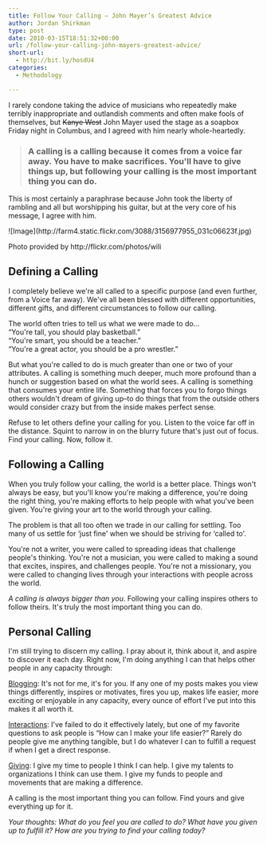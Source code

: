 ```yaml
---
title: Follow Your Calling – John Mayer’s Greatest Advice
author: Jordan Shirkman
type: post
date: 2010-03-15T18:51:32+00:00
url: /follow-your-calling-john-mayers-greatest-advice/
short-url:
  - http://bit.ly/hosdU4
categories:
  - Methodology

---
```

I rarely condone taking the advice of musicians who repeatedly make terribly inappropriate and outlandish comments and often make fools of themselves, but <span style="text-decoration: line-through;">Kanye West</span> John Mayer used the stage as a soapbox Friday night in Columbus, and I agreed with him nearly whole-heartedly.

> ### A calling is a calling because it comes from a voice far away. You have to make sacrifices. You'll have to give things up, but following your calling is the most important thing you can do.

This is most certainly a paraphrase because John took the liberty of rambling and all but worshipping his guitar, but at the very core of his message, I agree with him.

<div style="width: 510px" class="wp-caption aligncenter">
  ![Image](http://farm4.static.flickr.com/3088/3156977955_031c06623f.jpg)
  
  <p class="wp-caption-text">
    Photo provided by http://flickr.com/photos/wili
  </p>
</div>

## **Defining a Calling**

I completely believe we're all called to a specific purpose (and even further, from a Voice far away). We've all been blessed with different opportunities, different gifts, and different circumstances to follow our calling.

The world often tries to tell us what we were made to do&#8230;  
&#8220;You're tall, you should play basketball.&#8221;  
&#8220;You're smart, you should be a teacher.&#8221;  
&#8220;You're a great actor, you should be a pro wrestler.&#8221;

But what you're called to do is much greater than one or two of your attributes. A calling is something much deeper, much more profound than a hunch or suggestion based on what the world sees. A calling is something that consumes your entire life. Something that forces you to forgo things others wouldn't dream of giving up&#8211;to do things that from the outside others would consider crazy but from the inside makes perfect sense.

Refuse to let others define your calling for you. Listen to the voice far off in the distance. Squint to narrow in on the blurry future that's just out of focus. Find your calling. Now, follow it.

## **Following a Calling**

When you truly follow your calling, the world is a better place. Things won't always be easy, but you'll know you're making a difference, you're doing the right thing, you're making efforts to help people with what you've been given. You're giving your art to the world through your calling.

The problem is that all too often we trade in our calling for settling. Too many of us settle for &#8216;just fine' when we should be striving for &#8216;called to'.

You're not a writer, you were called to spreading ideas that challenge people's thinking. You're not a musician, you were called to making a sound that excites, inspires, and challenges people. You're not a missionary, you were called to changing lives through your interactions with people across the world.

_A calling is always bigger than you_. Following your calling inspires others to follow theirs. It's truly the most important thing you can do.

## **Personal Calling**

I'm still trying to discern my calling. I pray about it, think about it, and aspire to discover it each day. Right now, I'm doing anything I can that helps other people in any capacity through:

<span style="text-decoration: underline;">Blogging</span>: It's not for me, it's for you. If any one of my posts makes you view things differently, inspires or motivates, fires you up, makes life easier, more exciting or enjoyable in any capacity, every ounce of effort I've put into this makes it all worth it.

<span style="text-decoration: underline;">Interactions</span>: I've failed to do it effectively lately, but one of my favorite questions to ask people is &#8220;How can I make your life easier?&#8221; Rarely do people give me anything tangible, but I do whatever I can to fulfill a request if when I get a direct response.

<span style="text-decoration: underline;">Giving</span>: I give my time to people I think I can help. I give my talents to organizations I think can use them. I give my funds to people and movements that are making a difference.

A calling is the most important thing you can follow. Find yours and give everything up for it.

_Your thoughts: What do you feel you are called to do? What have you given up to fulfill it? How are you trying to find your calling today?_